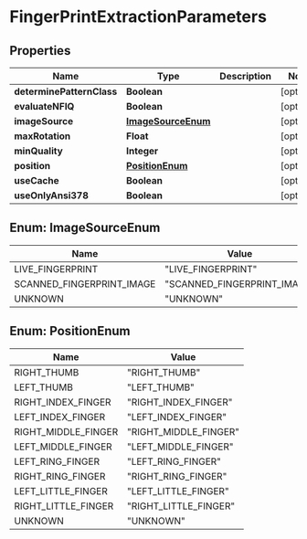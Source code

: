 
# FingerPrintExtractionParameters

## Properties
Name | Type | Description | Notes
------------ | ------------- | ------------- | -------------
**determinePatternClass** | **Boolean** |  |  [optional]
**evaluateNFIQ** | **Boolean** |  |  [optional]
**imageSource** | [**ImageSourceEnum**](#ImageSourceEnum) |  |  [optional]
**maxRotation** | **Float** |  |  [optional]
**minQuality** | **Integer** |  |  [optional]
**position** | [**PositionEnum**](#PositionEnum) |  |  [optional]
**useCache** | **Boolean** |  |  [optional]
**useOnlyAnsi378** | **Boolean** |  |  [optional]


<a name="ImageSourceEnum"></a>
## Enum: ImageSourceEnum
Name | Value
---- | -----
LIVE_FINGERPRINT | &quot;LIVE_FINGERPRINT&quot;
SCANNED_FINGERPRINT_IMAGE | &quot;SCANNED_FINGERPRINT_IMAGE&quot;
UNKNOWN | &quot;UNKNOWN&quot;


<a name="PositionEnum"></a>
## Enum: PositionEnum
Name | Value
---- | -----
RIGHT_THUMB | &quot;RIGHT_THUMB&quot;
LEFT_THUMB | &quot;LEFT_THUMB&quot;
RIGHT_INDEX_FINGER | &quot;RIGHT_INDEX_FINGER&quot;
LEFT_INDEX_FINGER | &quot;LEFT_INDEX_FINGER&quot;
RIGHT_MIDDLE_FINGER | &quot;RIGHT_MIDDLE_FINGER&quot;
LEFT_MIDDLE_FINGER | &quot;LEFT_MIDDLE_FINGER&quot;
LEFT_RING_FINGER | &quot;LEFT_RING_FINGER&quot;
RIGHT_RING_FINGER | &quot;RIGHT_RING_FINGER&quot;
LEFT_LITTLE_FINGER | &quot;LEFT_LITTLE_FINGER&quot;
RIGHT_LITTLE_FINGER | &quot;RIGHT_LITTLE_FINGER&quot;
UNKNOWN | &quot;UNKNOWN&quot;



